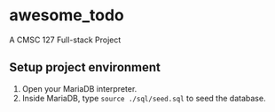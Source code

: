 # awesome_todo

A CMSC 127 Full-stack Project

## Setup project environment

1. Open your MariaDB interpreter.
2. Inside MariaDB, type `source ./sql/seed.sql` to seed the database.
